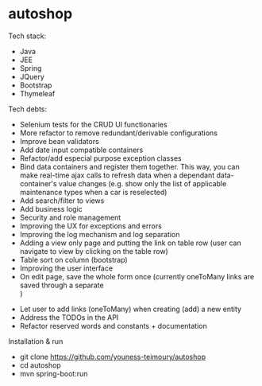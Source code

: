 # autoshop

Tech stack:
* Java
* JEE
* Spring
* JQuery
* Bootstrap
* Thymeleaf

Tech debts:
* Selenium tests for the CRUD UI functionaries
* More refactor to remove redundant/derivable configurations
* Improve bean validators
* Add date input compatible containers
* Refactor/add especial purpose exception classes
* Bind data containers and register them together. This way, you can make real-time ajax calls to refresh data when a
dependant data-container's value changes (e.g. show only the list of applicable maintenance types when a car is
reselected)
* Add search/filter to views
* Add business logic
* Security and role management
* Improving the UX for exceptions and errors
* Improving the log mechanism and log separation
* Adding a view only page and putting the link on table row (user can navigate to view by clicking on the table row)
* Table sort on column (bootstrap)
* Improving the user interface
* On edit page, save the whole form once (currently oneToMany links are saved through a separate <form>)
* Let user to add links (oneToMany) when creating (add) a new entity
* Address the TODOs in the API
* Refactor reserved words and constants + documentation

Installation & run
* git clone https://github.com/youness-teimoury/autoshop
* cd autoshop
* mvn spring-boot:run